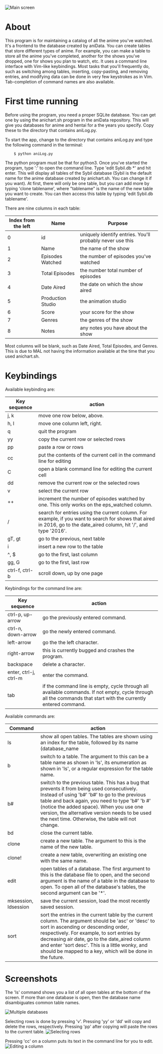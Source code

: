 ![Main screen](images/readme/aniLog_1.png)

# About

This program is for maintaining a catalog of all the anime you've watched.  It's a frontend to the database created by aniData.  You can create tables that store different types of anime.  For example, you can make a table to store all the anime you've completed, another for the shows you've dropped, one for shows you plan to watch, etc.  It uses a command line interface with Vim-like keybindings.  Most tasks that you'll frequently do, such as switching among tables, inserting, copy-pasting, and removing entries, and modifying data can be done in very few keystrokes as in Vim.  Tab-completion of command names are also available.

# First time running

Before using the program, you need a proper SQLite database.  You can get one by using the anichart.sh program in the aniData repository.  This will give you databases for anime and hentai for a the years you specify.  Copy these to the directory that contains aniLog.py.

To start the app, change to the directory that contains aniLog.py and type the following command in the terminal:

```
    $ python aniLog.py
```

The python program must be that for python3.  Once you've started the program, type ':' to open the command line.  Type 'edit Sybil.db *' and hit enter.  This will display all tables of the Sybil database (Sybil is the default name for the anime database created by anichart.sh.  You can change it if you want).  At first, there will only be one table, but you can add more by typing 'clone tablename', where "tablename" is the name of the new table you want to create.  You can then access this table by typing 'edit Sybil.db tablename'.

There are nine columns in each table:

Index from the left | Name | Purpose
------------------- | ---- | -------
0 | id  | uniquely identify entries.  You'll probably never use this
1 | Name  | the name of the show
2 | Episodes Watched | the number of episodes you've watched
3 | Total Episodes | the number total number of episodes
4 | Date Aired | the date on which the show aired
5 | Production Studio | the animation studio
6 | Score | your score for the show
7 | Genres | the genres of the show
8 | Notes | any notes you have about the show

Most columns will be blank, such as Date Aired, Total Episodes, and Genres.  This is due to MAL not having the information available at the time that you used anichart.sh.

# Keybindings

Available keybinding are:

Key sequence | action
------------ | ------
j, k | move one row below, above.
h, l | move one column left, right.
q | quit the program
yy | copy the current row or selected rows
pp | paste a row or rows
cc | put the contents of the current cell in the command line for editing
C | open a blank command line for editing the current cell
dd | remove the current row or the selected rows
v | select the current row
++ | increment the number of episodes watched by one.  This only works on the eps_watched column.
/ | search for entries using the current column.  For example, if you want to search for shows that aired in 2016, go to the date_aired column, hit '/', and type '2016'.
gT, gt | go to the previous, next table
i | insert a new row to the table
^, $ | go to the first, last column
gg, G | go to the first, last row
ctrl-f, ctrl-b | scroll down, up by one page

Keybindings for the command line are:

Key sequence | action
------------ | ------
ctrl-p, up-arrow | go the previously entered command.
ctrl-n, down-arrow | go the newly entered command.
left-arrow | go the the left character.
right-arrow | this is currently bugged and crashes the program.
backspace | delete a character.
enter, ctrl-j, ctrl-m | enter the command.
tab | if the command line is empty, cycle through all available commands.  If not empty, cycle through all the commands that start with the currently entered command.

Available commands are:

Command | action
------- | ------
ls | show all open tables.  The tables are shown using an index for the table, followed by its name (database_name |tablename).
b | switch to a table.  The argument to this can be a table name as shown in 'ls', its enumeration as shown in 'ls', or a regular expression for the table name.
b# | switch to the previous table.  This has a bug that prevents it from being used consecutively.  Instead of using 'b#' 'b#' to go to the previous table and back again, you need to type 'b#' 'b #' (notice the added space).  When you use one version, the alternative version needs to be used the next time.  Otherwise, the table will not change.
bd | close the current table.
clone | create a new table.  The argument to this is the name of the new table.
clone! | create a new table, overwriting an existing one with the same name.
edit | open tables of a database.  The first argument to this is the database file to open, and the second argument is the name of a table in the database to open.  To open all of the database's tables, the second argument can be '*'.
mksession, ldsession | save the current session, load the most recently saved session.
sort | sort the entries in the current table by the current column.  The argument should be 'asc' or 'desc' to sort in ascending or descending order, respectively.  For example, to sort entries by decreasing air date, go to the date_aired column and enter 'sort desc'.  This is a little wonky, and should be mapped to a key, which will be done in the future.

# Screenshots

The 'ls' command shows you a list of all open tables at the bottom of the screen.  If more than one database is open, then the database name disambiguates common table names.

![Multiple databases](images/readme/aniLog_3.png)

Selecting rows is done by pressing 'v'.  Pressing 'yy' or 'dd' will copy and delete the rows, respectively.  Pressing 'pp' after copying will paste the rows to the current table.
![Selecting rows](images/readme/aniLog_5.png)

Pressing 'cc' on a column puts its text in the command line for you to edit.
![Editing a column](images/readme/aniLog_6.png)
